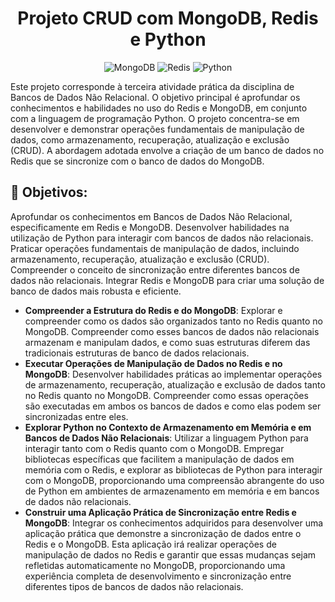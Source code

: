 <div align="center">

# Projeto CRUD com MongoDB, Redis e Python

![MongoDB](https://img.shields.io/badge/MongoDB-%234ea94b.svg?style=for-the-badge&logo=mongodb&logoColor=white)
![Redis](https://img.shields.io/badge/redis-%23DD0031.svg?&style=for-the-badge&logo=redis&logoColor=white)
![Python](https://img.shields.io/badge/python-3670A0?style=for-the-badge&logo=python&logoColor=ffdd54)

</div>

Este projeto corresponde à terceira atividade prática da disciplina de Bancos de Dados Não Relacional. O objetivo principal é aprofundar os conhecimentos e habilidades no uso do Redis e MongoDB, em conjunto com a linguagem de programação Python. O projeto concentra-se em desenvolver e demonstrar operações fundamentais de manipulação de dados, como armazenamento, recuperação, atualização e exclusão (CRUD). A abordagem adotada envolve a criação de um banco de dados no Redis que se sincronize com o banco de dados do MongoDB.

## 🎯 Objetivos:

Aprofundar os conhecimentos em Bancos de Dados Não Relacional, especificamente em Redis e MongoDB.
Desenvolver habilidades na utilização de Python para interagir com bancos de dados não relacionais.
Praticar operações fundamentais de manipulação de dados, incluindo armazenamento, recuperação, atualização e exclusão (CRUD).
Compreender o conceito de sincronização entre diferentes bancos de dados não relacionais.
Integrar Redis e MongoDB para criar uma solução de banco de dados mais robusta e eficiente.

- **Compreender a Estrutura do Redis e do MongoDB**: Explorar e compreender como os dados são organizados tanto no Redis quanto no MongoDB. Compreender como esses bancos de dados não relacionais armazenam e manipulam dados, e como suas estruturas diferem das tradicionais estruturas de banco de dados relacionais.
- **Executar Operações de Manipulação de Dados no Redis e no MongoDB**: Desenvolver habilidades práticas ao implementar operações de armazenamento, recuperação, atualização e exclusão de dados tanto no Redis quanto no MongoDB. Compreender como essas operações são executadas em ambos os bancos de dados e como elas podem ser sincronizadas entre eles.
- **Explorar Python no Contexto de Armazenamento em Memória e em Bancos de Dados Não Relacionais**: Utilizar a linguagem Python para interagir tanto com o Redis quanto com o MongoDB. Empregar bibliotecas específicas que facilitem a manipulação de dados em memória com o Redis, e explorar as bibliotecas de Python para interagir com o MongoDB, proporcionando uma compreensão abrangente do uso de Python em ambientes de armazenamento em memória e em bancos de dados não relacionais.
- **Construir uma Aplicação Prática de Sincronização entre Redis e MongoDB**: Integrar os conhecimentos adquiridos para desenvolver uma aplicação prática que demonstre a sincronização de dados entre o Redis e o MongoDB. Esta aplicação irá realizar operações de manipulação de dados no Redis e garantir que essas mudanças sejam refletidas automaticamente no MongoDB, proporcionando uma experiência completa de desenvolvimento e sincronização entre diferentes tipos de bancos de dados não relacionais.

<!--
## 🖥️ Requisitos

Para executar este projeto, você precisará de:

- Python 3.6 ou superior instalado em seu sistema.
- Biblioteca redis instalada, que pode ser feita através do comando

        pip install redis

## ⚙️ Como Executar:

1. Clone o Repositório:

        https://github.com/felipe-sant/Redis-CRUD.git

2. Navegue até a pasta do projeto clonado e execute o script principal utilizando o Python:

        python src/index.py

